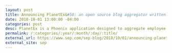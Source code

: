 ```yaml
---
layout: post
title: Announcing PlanetEx&#58; an open source blog aggregator written in Elixir
date: 2018-10-01 13:00:00 -04:00
categories: post
desc: PlanetEx is a Phoenix application designed to aggregate employee personal and SharePoint blogs.
permalink: /:categories/:year/:month/:day/:title/
external_url: https://www.sep.com/sep-blog/2018/10/01/announcing-planetex-an-open-source-blog-aggregator-written-in-elixir/
external_site: sep
---
```

